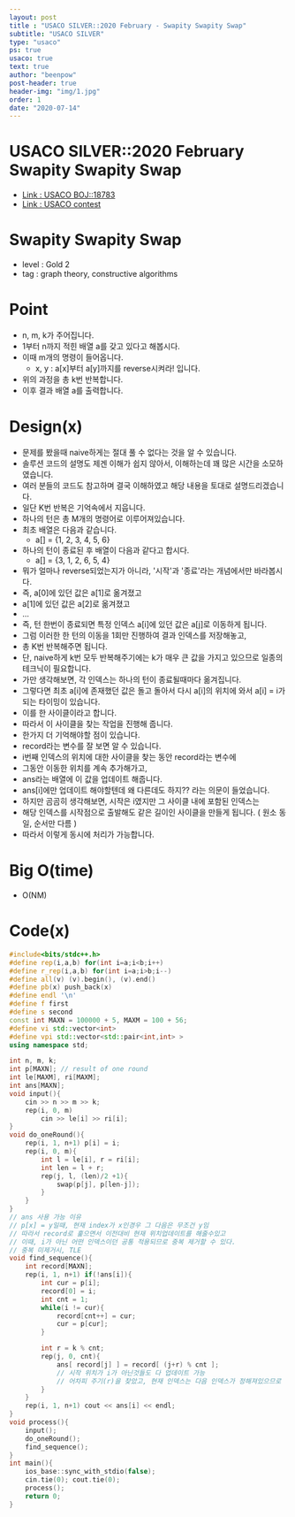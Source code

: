 ```yaml
---
layout: post
title : "USACO SILVER::2020 February - Swapity Swapity Swap"
subtitle: "USACO SILVER"
type: "usaco"
ps: true
usaco: true
text: true
author: "beenpow"
post-header: true
header-img: "img/1.jpg"
order: 1
date: "2020-07-14"
---
```


# USACO SILVER::2020 February Swapity Swapity Swap
- [Link : USACO BOJ::18783](https://www.acmicpc.net/problem/18783)
- [Link : USACO contest](http://usaco.org/index.php?page=feb20results)

# Swapity Swapity Swap

- level : Gold 2
- tag : graph theory, constructive algorithms

# Point
- n, m, k가 주어집니다.
- 1부터 n까지 적힌 배열 a를 갖고 있다고 해봅시다.
- 이때 m개의 명령이 들어옵니다.
  - x, y : a[x]부터 a[y]까지를 reverse시켜라! 입니다.
- 위의 과정을 총 k번 반복합니다.
- 이후 결과 배열 a를 출력합니다.

# Design(x)
- 문제를 봤을때 naive하게는 절대 풀 수 없다는 것을 알 수 있습니다.
- 솔루션 코드의 설명도 제겐 이해가 쉽지 않아서, 이해하는데 꽤 많은 시간을 소모하였습니다.
- 여러 분들의 코드도 참고하며 결국 이해하였고 해당 내용을 토대로 설명드리겠습니다.
- 일단 K번 반복은 기억속에서 지웁니다.
- 하나의 턴은 총 M개의 명령어로 이루어져있습니다.
- 최초 배열은 다음과 같습니다.
  - a[] = {1, 2, 3, 4, 5, 6}
- 하나의 턴이 종료된 후 배열이 다음과 같다고 합시다.
  - a[] = {3, 1, 2, 6, 5, 4}
- 뭐가 얼마나 reverse되었는지가 아니라, '시작'과 '종료'라는 개념에서만 바라봅시다.
- 즉, a[0]에 있던 값은 a[1]로 옮겨졌고
- a[1]에 있던 값은 a[2]로 옮겨졌고
- ...
- 즉, 턴 한번이 종료되면 특정 인덱스 a[i]에 있던 값은 a[j]로 이동하게 됩니다.
- 그럼 이러한 한 턴의 이동을 1회만 진행하여 결과 인덱스를 저장해놓고,
- 총 K번 반복해주면 됩니다.
- 단, naive하게 k번 모두 반복해주기에는 k가 매우 큰 값을 가지고 있으므로 일종의 테크닉이 필요합니다.
- 가만 생각해보면, 각 인덱스는 하나의 턴이 종료될때마다 옮겨집니다.
- 그렇다면 최초 a[i]에 존재했던 값은 돌고 돌아서 다시 a[i]의 위치에 와서 a[i] = i가 되는 타이밍이 있습니다.
- 이를 한 사이클이라고 합니다.
- 따라서 이 사이클을 찾는 작업을 진행해 줍니다.
- 한가지 더 기억해야할 점이 있습니다.
- record라는 변수를 잘 보면 알 수 있습니다.
- i번째 인덱스의 위치에 대한 사이클을 찾는 동안 record라는 변수에
- 그동안 이동한 위치를 계속 추가해가고,
- ans라는 배열에 이 값을 업데이트 해줍니다.
- ans[i]에만 업데이트 해야할텐데 왜 다른데도 하지?? 라는 의문이 들었습니다.
- 하지만 곰곰히 생각해보면, 시작은 i였지만 그 사이클 내에 포함된 인덱스는
- 해당 인덱스를 시작점으로 출발해도 같은 길이인 사이클을 만들게 됩니다. ( 원소 동일, 순서만 다름 )
- 따라서 이렇게 동시에 처리가 가능합니다.

# Big O(time)
- O(NM)

# Code(x)

```cpp
#include<bits/stdc++.h>
#define rep(i,a,b) for(int i=a;i<b;i++)
#define r_rep(i,a,b) for(int i=a;i>b;i--)
#define all(v) (v).begin(), (v).end()
#define pb(x) push_back(x)
#define endl '\n'
#define f first
#define s second
const int MAXN = 100000 + 5, MAXM = 100 + 56;
#define vi std::vector<int>
#define vpi std::vector<std::pair<int,int> >
using namespace std;

int n, m, k;
int p[MAXN]; // result of one round
int le[MAXM], ri[MAXM];
int ans[MAXN];
void input(){
	cin >> n >> m >> k;
	rep(i, 0, m)
		cin >> le[i] >> ri[i];
}
void do_oneRound(){
	rep(i, 1, n+1) p[i] = i;
	rep(i, 0, m){
		int l = le[i], r = ri[i];
		int len = l + r;
		rep(j, l, (len)/2 +1){
			swap(p[j], p[len-j]);
		}
	}
}
// ans 사용 가능 이유
// p[x] = y일때, 현재 index가 x인경우 그 다음은 무조건 y임
// 따라서 record로 훑으면서 이전대비 현재 위치업데이트를 해줄수있고
// 이때, i가 아닌 어떤 인덱스이던 공통 적용되므로 중복 제거할 수 있다.
// 중복 미제거시, TLE
void find_sequence(){
	int record[MAXN];
	rep(i, 1, n+1) if(!ans[i]){
		int cur = p[i];
		record[0] = i;
		int cnt = 1;
		while(i != cur){
			record[cnt++] = cur;
			cur = p[cur];
		}

		int r = k % cnt;
		rep(j, 0, cnt){
			ans[ record[j] ] = record[ (j+r) % cnt ];
			// 시작 위치가 i가 아닌것들도 다 업데이트 가능
			// 어차피 주기(r)을 찾았고, 현재 인덱스는 다음 인덱스가 정해져있으므로
		}
	}
	rep(i, 1, n+1) cout << ans[i] << endl;
}
void process(){
	input();
	do_oneRound();
	find_sequence();
}
int main(){
    ios_base::sync_with_stdio(false);
    cin.tie(0); cout.tie(0);
    process();
    return 0;
}

```
